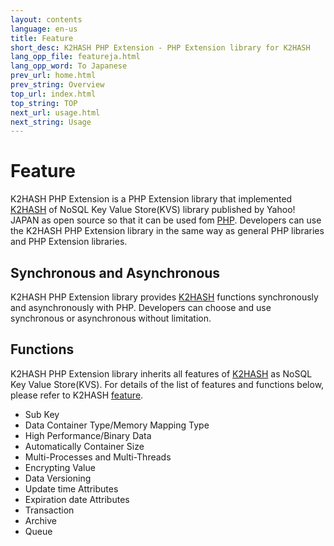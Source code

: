 ```yaml
---
layout: contents
language: en-us
title: Feature
short_desc: K2HASH PHP Extension - PHP Extension library for K2HASH
lang_opp_file: featureja.html
lang_opp_word: To Japanese
prev_url: home.html
prev_string: Overview
top_url: index.html
top_string: TOP
next_url: usage.html
next_string: Usage
---
```


# Feature
K2HASH PHP Extension is a PHP Extension library that implemented [K2HASH](https://k2hash.antpick.ax/) of NoSQL Key Value Store(KVS) library published by Yahoo! JAPAN as open source so that it can be used fom [PHP](https://www.php.net/).
Developers can use the K2HASH PHP Extension library in the same way as general PHP libraries and PHP Extension libraries.

## Synchronous and Asynchronous
K2HASH PHP Extension library provides [K2HASH](https://k2hash.antpick.ax/) functions synchronously and asynchronously with PHP.
Developers can choose and use synchronous or asynchronous without limitation.

## Functions
K2HASH PHP Extension library inherits all features of [K2HASH](https://k2hash.antpick.ax/) as NoSQL Key Value Store(KVS).
For details of the list of features and functions below, please refer to K2HASH [feature](https://k2hash.antpick.ax/feature.html).
- Sub Key
- Data Container Type/Memory Mapping Type
- High Performance/Binary Data
- Automatically Container Size
- Multi-Processes and Multi-Threads
- Encrypting Value
- Data Versioning
- Update time Attributes
- Expiration date Attributes
- Transaction
- Archive
- Queue
